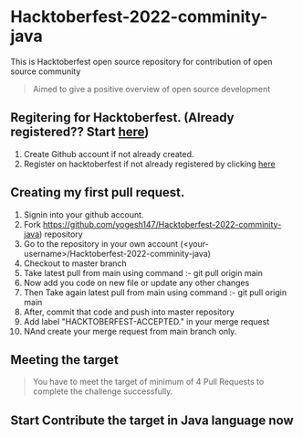 # Hacktoberfest-2022-comminity-java
This is Hacktoberfest open source repository for contribution of open source community

> Aimed to give a positive overview of open source development

## Regitering for Hacktoberfest. (Already registered?? Start [here](#creating-my-first-pull-request))

1. Create Github account if not already created.
2. Register on hacktoberfest if not already registered by clicking [here](https://hacktoberfest.digitalocean.com/)

## Creating my first pull request.
1.  Signin into your github account.
2.  Fork https://github.com/yogesh147/Hacktoberfest-2022-comminity-java) repository 
3.  Go to the repository in your own account (\<your-username\>/Hacktoberfest-2022-comminity-java)
4.  Checkout to master branch
5.  Take latest pull from main using command :-  git pull origin main
6.  Now add you code on new file or update any other changes 
7.  Then Take again latest pull from main using command :-  git pull origin main
8.  After, commit that code and push into master repository
9.  Add label "HACKTOBERFEST-ACCEPTED." in your merge request
10. NAnd create your merge request from main branch only.

## Meeting the target
> You have to meet the target of minimum of 4 Pull Requests to complete the challenge successfully.

## Start Contribute the target in Java language now    


